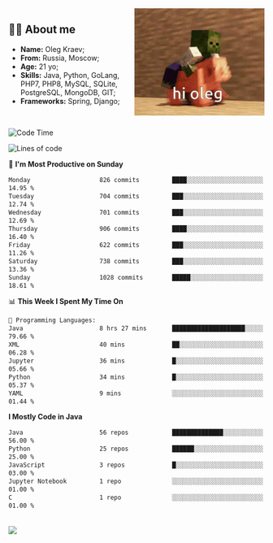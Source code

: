 <img align="right" height="211" width="256" src="res/hi-oleg.gif">
<div>
	<h2>👨‍💻 About me</h2>
	<ul align="left">
	    <li><strong>Name:</strong> Oleg Kraev;</li>
	    <li><strong>From:</strong> Russia, Moscow;</li>
	    <li><strong>Age:</strong> 21 yo;</li>
	    <li><strong>Skills:</strong> Java, Python, GoLang, PHP7, PHP8, MySQL, SQLite, PostgreSQL, MongoDB, GIT;</li>
	    <li><strong>Frameworks:</strong> Spring, Django;</li>
	</ul>
</div>
<br>

<!--START_SECTION:waka-->
![Code Time](http://img.shields.io/badge/Code%20Time-1%2C149%20hrs%2052%20mins-blue)

![Lines of code](https://img.shields.io/badge/From%20Hello%20World%20I%27ve%20Written-1.9%20million%20lines%20of%20code-blue)

📅 **I'm Most Productive on Sunday** 

```text
Monday                   826 commits         ████░░░░░░░░░░░░░░░░░░░░░   14.95 % 
Tuesday                  704 commits         ███░░░░░░░░░░░░░░░░░░░░░░   12.74 % 
Wednesday                701 commits         ███░░░░░░░░░░░░░░░░░░░░░░   12.69 % 
Thursday                 906 commits         ████░░░░░░░░░░░░░░░░░░░░░   16.40 % 
Friday                   622 commits         ███░░░░░░░░░░░░░░░░░░░░░░   11.26 % 
Saturday                 738 commits         ███░░░░░░░░░░░░░░░░░░░░░░   13.36 % 
Sunday                   1028 commits        █████░░░░░░░░░░░░░░░░░░░░   18.61 % 
```


📊 **This Week I Spent My Time On** 

```text
💬 Programming Languages: 
Java                     8 hrs 27 mins       ████████████████████░░░░░   79.66 % 
XML                      40 mins             ██░░░░░░░░░░░░░░░░░░░░░░░   06.28 % 
Jupyter                  36 mins             █░░░░░░░░░░░░░░░░░░░░░░░░   05.66 % 
Python                   34 mins             █░░░░░░░░░░░░░░░░░░░░░░░░   05.37 % 
YAML                     9 mins              ░░░░░░░░░░░░░░░░░░░░░░░░░   01.44 % 
```

**I Mostly Code in Java** 

```text
Java                     56 repos            ██████████████░░░░░░░░░░░   56.00 % 
Python                   25 repos            ██████░░░░░░░░░░░░░░░░░░░   25.00 % 
JavaScript               3 repos             █░░░░░░░░░░░░░░░░░░░░░░░░   03.00 % 
Jupyter Notebook         1 repo              ░░░░░░░░░░░░░░░░░░░░░░░░░   01.00 % 
C                        1 repo              ░░░░░░░░░░░░░░░░░░░░░░░░░   01.00 % 
```




<!--END_SECTION:waka-->

<br>
<img align="center" src="https://wakatime.com/share/@hteppl/18a68a4e-e1fb-41eb-b9f2-e999d76b9bac.svg">
